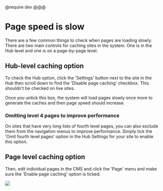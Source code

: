 @require dev
@@@

# Page speed is slow

There are a few common things to check when pages are loading slowly. There are two main controls for caching sites in the system. One is in the Hub level and one is on a page-by-page level.


## Hub-level caching option


To check the Hub option, click the 'Settings' button next to the site in the Hub then scroll down to find the 'Disable page caching' checkbox. This shouldn't be checked on live sites. 

Once you untick this box, the system will load pages slowly once more to generate the caches and then page speed should increase. 

### Omitting level 4 pages to improve performance

On sites that have very long lists of fourth level pages, you can also exclude them from the navigation menus to improve performance. Simply tick the 'Omit fourth level pages' option in the Hub Settings for your site to enable this option.

## Page level caching option

Then, edit individual pages in the CMS and click the 'Page' menu and make sure the 'Enable page caching' option is ticked. 

<img src="help.php?img=page-caching.jpg&amp;halfsize=true" srcset="help.php?img=page-caching.jpg 2x"/>

